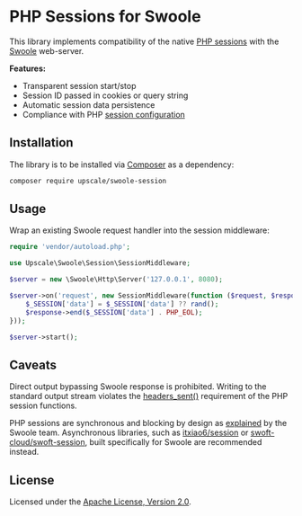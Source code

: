 PHP Sessions for Swoole
=======================

This library implements compatibility of the native [PHP sessions](http://us3.php.net/manual/en/book.session.php) with the [Swoole](https://www.swoole.co.uk/) web-server.

**Features:**
- Transparent session start/stop
- Session ID passed in cookies or query string
- Automatic session data persistence
- Compliance with PHP [session configuration](http://us3.php.net/manual/en/session.configuration.php)

## Installation

The library is to be installed via [Composer](https://getcomposer.org/) as a dependency:
```bash
composer require upscale/swoole-session
```
## Usage

Wrap an existing Swoole request handler into the session middleware:
```php
require 'vendor/autoload.php';

use Upscale\Swoole\Session\SessionMiddleware;

$server = new \Swoole\Http\Server('127.0.0.1', 8080);

$server->on('request', new SessionMiddleware(function ($request, $response) {
    $_SESSION['data'] = $_SESSION['data'] ?? rand();
    $response->end($_SESSION['data'] . PHP_EOL);
}));

$server->start();
```

## Caveats

Direct output bypassing Swoole response is prohibited.
Writing to the standard output stream violates the [headers_sent()](http://us3.php.net/headers_sent) requirement of the PHP session functions.

PHP sessions are synchronous and blocking by design as [explained](https://github.com/swoole/swoole-src/issues/1828#issuecomment-407611525) by the Swoole team.
Asynchronous libraries, such as [itxiao6/session](https://github.com/itxiao6/session) or [swoft-cloud/swoft-session](https://github.com/swoft-cloud/swoft-session), built specifically for Swoole are recommended instead.

## License

Licensed under the [Apache License, Version 2.0](http://www.apache.org/licenses/LICENSE-2.0).